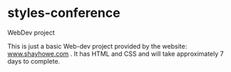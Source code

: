 # styles-conference
WebDev project

This is just a basic Web-dev project provided by the website: www.shayhowe.com . It has HTML and CSS and will take approximately 7 days to complete.
